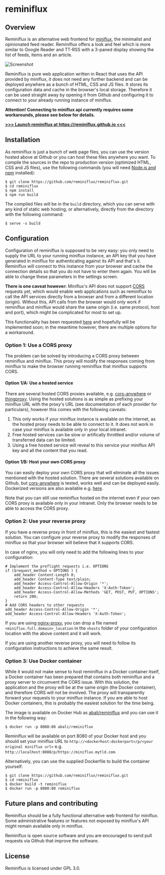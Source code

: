 # reminiflux

## Overview

Reminiflux is an alternative web frontend for [miniflux](https://github.com/miniflux/miniflux), the minimalist and opinionated feed reader. Reminiflux offers a look and feel which is more similar to Google Reader and TT-RSS with a 3-paned display showing the list of feeds, items and an article.

![Screenshot](https://raw.githubusercontent.com/reminiflux/reminiflux/source/docs/screenshot.png)

Reminiflux is pure web application written in React that uses the API provided by miniflux, it does not need any further backend and can be deployed anywhere as a bunch of HTML, CSS and JS files. It stores its configuration data and cache in the browser's local storage. Therefore it can be used straight away by opening it from Github and configuring it to connect to your already running instance of miniflux.

**Attention! Connecting to miniflux api currently requires some workarounds, please see below for details.**

[**>>> Launch reminiflux at https://reminiflux.github.io <<<**](https://reminiflux.github.io)

## Installation

As reminiflux is just a bunch of web page files, you can use the version hosted above at Github or you can host these files anywhere you want. To compile the sources in the repo to production version (optimized HTML, CSS and JS files), use the following commands (you will need [Node.js and npm](https://nodejs.org/) installed):
 
    $ git clone https://github.com/reminiflux/reminiflux.git
	$ cd reminiflux
	$ npm install
	$ npm run build

The compiled files will be in the `build` directory, which you can serve with any kind of static web hosting, or alternatively, directly from the directory with the following command:

    $ serve -s build

## Configuration

Configuration of reminiflux is supposed to be very easy: you only need to supply the URL to your running miniflux instance, an API key that you have generated in miniflux for authenticating against its API and that's it. Reminiflux will connect to this instance from your browser and cache the connection details so that you do not have to enter them again. You will be able to change these parameters in the settings screen.

**There is one caveat however:** Miniflux's API does not support [CORS](https://developer.mozilla.org/en-US/docs/Web/HTTP/CORS) requests yet, which would enable web applications such as reminiflux to call the API services directly from a browser and from a different location (origin). Without this, API calls from the browser would only work if reminiflux and miniflux would share the same origin (i.e. same protocol, host and port), which might be complicated for most to set up.

This functionality has been requested [here](https://github.com/miniflux/miniflux/issues/675) and hopefully will be implemented soon; in the meantime however, there are multiple options for a workaround.

### Option 1: Use a CORS proxy

The problem can be solved by introducing a CORS proxy between reminiflux and miniflux. This proxy will modify the responses coming from miniflux to make the browser running reminiflux that miniflux supports CORS.

#### Option 1/A: Use a hosted service

There are several hosted CORS proxies available, e.g. [cors-anywhere](https://cors-anywhere.herokuapp.com/) or [thingproxy](https://github.com/Freeboard/thingproxy). Using the hosted solutions is as simple as prefixing your miniflux URL with the proxy's URL (see documentation of each provider for particulars), however this comes with the following caveats:
1. This only works if your miniflux instance is available on the internet, as the hosted proxy needs to be able to connect to it. It does not work in case your miniflux is available only in your local intranet.
2. Free hosted services can be slow or artifically throttled and/or volume of transferred data can be limited.
3. Using a free hosted service will reveal to this service your miniflux API key and all the content that you read.

#### Option 1/B: Host your own CORS proxy

You can easily deploy your own CORS proxy that will eliminate all the issues mentioned with the hosted solution. There are several solutions available on Github, but [cors-anywhere](https://github.com/Rob--W/cors-anywhere) is tested, works well and can be deployed easily. Dockerized versions are also available e.g. [here](https://github.com/yasinuslu/docker-cors-anywhere).

Note that you can still use reminiflux hosted on the internet even if your own CORS proxy is available only in your intranet. Only the browser needs to be able to access the CORS proxy.

### Option 2: Use your reverse proxy

If you have a reverse proxy in front of miniflux, this is the easiest and fastest solution. You can configure your reverse proxy to modify the responses of miniflux so that your browser will believe that it supports CORS.

In case of nginx, you will only need to add the following lines to your configuration:

    # Implement the preflight requests i.e. OPTIONS
    if ($request_method = OPTIONS ) {
        add_header Content-Length 0;
        add_header Content-Type text/plain;
        add_header Access-Control-Allow-Origin '*';
        add_header Access-Control-Allow-Headers 'X-Auth-Token';
        add_header Access-Control-Allow-Methods 'GET, POST, PUT, OPTIONS';
        return 200;
    }
    # Add CORS headers to other requests
    add_header Access-Control-Allow-Origin '*';
    add_header Access-Control-Allow-Headers 'X-Auth-Token';

If you are using [nginx-proxy](https://github.com/nginx-proxy/nginx-proxy), you can drop a file named `<miniflux.full.domain>_location` in the `vhosts` folder of your configuration location with the above content and it will work.

If you are using another reverse proxy, you will need to follow its configuration instructions to achieve the same result.

### Option 3: Use Docker container

While it would not make sense to host reminiflux in a Docker container itself, a Docker container has been prepared that contains both reminiflux and a proxy server to circumvent the CORS issue. With this solution, the application and the proxy will be at the same origin (the Docker container), and therefore CORS will not be involved. The proxy will transparently forward your requests to your miniflux instance. If you are able to host Docker containers, this is probably the easiest solution for the time being.

The image is available on Docker Hub as [abali/reminiflux](https://hub.docker.com/repository/docker/abali/reminiflux) and you can use it in the following way:

    $ docker run -p 8080:80 abali/reminiflux

Reminiflux will be available on port 8080 of your Docker host and you should set your miniflux URL to `http://<dockerhost:dockerport>/p/<your original miniflux url>` e.g. `http://localhost:8080/p/https://miniflux.mytld.com`.

Alternatively, you can use the supplied Dockerfile to build the container yourself:

    $ git clone https://github.com/reminiflux/reminiflux.git
    $ cd reminiflux
    $ docker build -t reminiflux
    $ docker run -p 8080:80 reminiflux

## Future plans and contributing

Reminiflux should be a fully functional alternative web frontend for miniflux. Some administrative features or features not exposed by miniflux's API might remain available only in miniflux.

Reminiflux is open source software and you are encouraged to send pull requests via Github that improve the software.

## License

Reminiflux is licensed under GPL 3.0.
